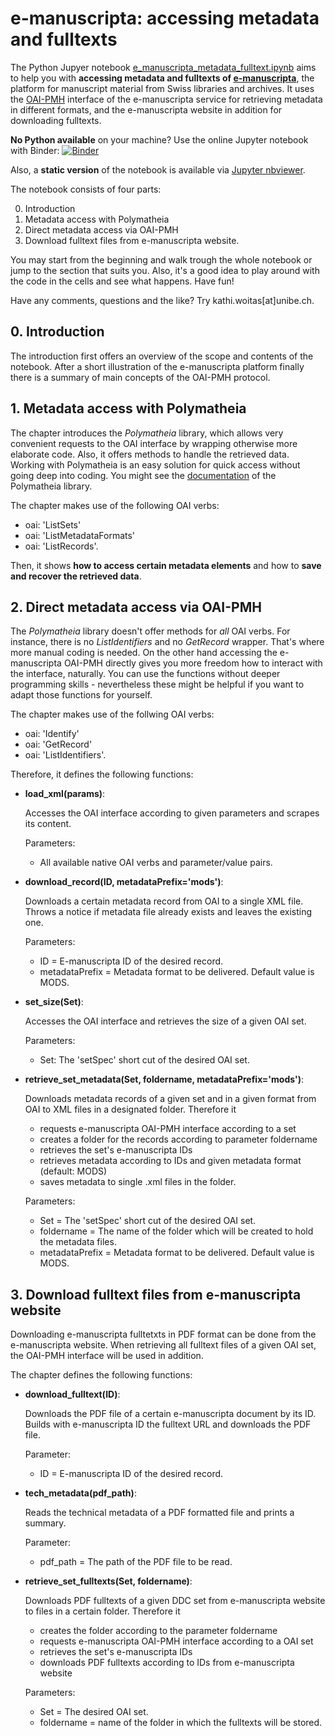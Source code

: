 # e-manuscripta: accessing metadata and fulltexts

The Python Jupyer notebook [e_manuscripta_metadata_fulltext.ipynb](https://github.com/ub-unibe-ch/ds-pytools/blob/main/web-tools/e-manuscripta-access/e_manuscripta_metadata_fulltext.ipynb) aims to help you with **accessing metadata and fulltexts of [e-manuscripta](https://www.e-manuscripta.ch/)**, the platform for manuscript material from Swiss libraries and archives. It uses the [OAI-PMH](https://www.openarchives.org/pmh/) interface of the e-manuscripta service for retrieving metadata in different formats, and the e-manuscripta website in addition for downloading fulltexts.

**No Python available** on your machine? Use the online Jupyter notebook with Binder: [![Binder](https://mybinder.org/badge_logo.svg)](https://mybinder.org/v2/gh/k-woitas/e-manuscripta-access/HEAD?filepath=e_manuscripta_metadata_fulltext.ipynb)

Also, a **static version** of the notebook is available via [Jupyter nbviewer](https://nbviewer.jupyter.org/github/ub-unibe-ch/ds-pytools/blob/main/web-tools/e-manuscripta-access/e_manuscripta_metadata_fulltext.ipynb?flush_cache=true).

The notebook consists of four parts:

0. Introduction
1. Metadata access with Polymatheia
2. Direct metadata access via OAI-PMH
3. Download fulltext files from e-manuscripta website.

You may start from the beginning and walk trough the whole notebook or jump to the section that suits you. Also, it's a good idea to play around with the code in the cells and see what happens. Have fun!

Have any comments, questions and the like? Try kathi.woitas[at]unibe.ch.

## 0. Introduction

The introduction first offers an overview of the scope and contents of the notebook. After a short illustration of the e-manuscripta platform finally there is a summary of main concepts of the OAI-PMH protocol.

## 1. Metadata access with Polymatheia

The chapter introduces the *Polymatheia* library, which allows very convenient requests to the OAI interface by wrapping otherwise more elaborate code. Also, it offers methods to handle the retrieved data. Working with Polymatheia is an easy solution for quick access without going deep into coding. You might see the [documentation](https://polymatheia.readthedocs.io/en/latest/) of the Polymatheia library.

The chapter makes use of the following OAI verbs:
- oai: 'ListSets'
- oai: 'ListMetadataFormats'
- oai: 'ListRecords'.

Then, it shows **how to access certain metadata elements** and how to **save and recover the retrieved data**.

## 2. Direct metadata access via OAI-PMH

The *Polymatheia* library doesn't offer methods for *all* OAI verbs. For instance, there is no *ListIdentifiers* and no *GetRecord* wrapper. That's where more manual coding is needed. On the other hand accessing the e-manuscripta OAI-PMH directly gives you more freedom how to interact with the interface, naturally. You can use the functions without deeper programming skills - nevertheless these might be helpful if you want to adapt those functions for yourself.

The chapter makes use of the follwing OAI verbs:
- oai: 'Identify'
- oai: 'GetRecord'
- oai: 'ListIdentifiers'.

Therefore, it defines the following functions:
- **load_xml(params)**:

    Accesses the OAI interface according to given parameters and scrapes its content.
    
    Parameters:
    * All available native OAI verbs and parameter/value pairs.
    
- **download_record(ID, metadataPrefix='mods')**:

    Downloads a certain metadata record from OAI to a single XML file.
    Throws a notice if metadata file already exists and leaves the existing one.
    
    Parameters:
    * ID = E-manuscripta ID of the desired record.
    * metadataPrefix = Metadata format to be delivered. Default value is MODS.
    
- **set_size(Set)**:

    Accesses the OAI interface and retrieves the size of a given OAI set.
    
    Parameters:
    * Set: The 'setSpec' short cut of the desired OAI set.
    
- **retrieve_set_metadata(Set, foldername, metadataPrefix='mods')**:
   
    Downloads metadata records of a given set and in a given format from OAI to XML files
    in a designated folder.
    Therefore it
    * requests e-manuscripta OAI-PMH interface according to a set 
    * creates a folder for the records according to parameter foldername
    * retrieves the set's e-manuscripta IDs
    * retrieves metadata according to IDs and given metadata format (default: MODS)
    * saves metadata to single <e-manuscripta ID>.xml files in the folder.
    
    Parameters:
    * Set = The 'setSpec' short cut of the desired OAI set.
    * foldername = The name of the folder which will be created to hold the metadata files.
    * metadataPrefix = Metadata format to be delivered. Default value is MODS.
 
## 3. Download fulltext files from e-manuscripta website

Downloading e-manuscripta fulltetxts in PDF format can be done from the e-manuscripta website. When retrieving all fulltext files of a given OAI set, the OAI-PMH interface will be used in addition.

The chapter defines the following functions:

- **download_fulltext(ID)**:
    
    Downloads the PDF file of a certain e-manuscripta document by its ID.
    Builds with e-manuscripta ID the fulltext URL and downloads the PDF file.
    
    Parameter:
    * ID = E-manuscripta ID of the desired record.
    
- **tech_metadata(pdf_path)**:
    
    Reads the technical metadata of a PDF formatted file and prints a summary.
    
    Parameter:
    * pdf_path = The path of the PDF file to be read.

- **retrieve_set_fulltexts(Set, foldername)**:
    
    Downloads PDF fulltexts of a given DDC set from e-manuscripta website to files in a certain folder.
    Therefore it
    * creates the folder according to the parameter foldername
    * requests e-manuscripta OAI-PMH interface according to a OAI set 
    * retrieves the set's e-manuscripta IDs
    * downloads PDF fulltexts according to IDs from e-manuscripta website
    
    Parameters:
    * Set = The desired OAI set.
    * foldername = name of the folder in which the fulltexts will be stored.